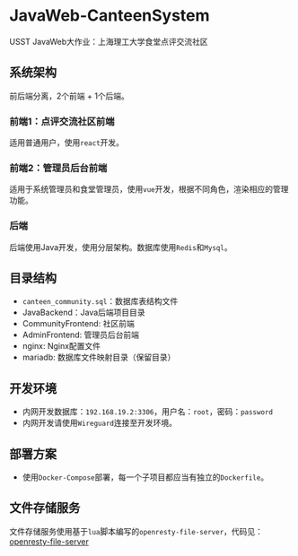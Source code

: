 # JavaWeb-CanteenSystem
USST JavaWeb大作业：上海理工大学食堂点评交流社区

## 系统架构

前后端分离，2个前端 + 1个后端。

### 前端1：点评交流社区前端

适用普通用户，使用`react`开发。

### 前端2：管理员后台前端

适用于系统管理员和食堂管理员，使用`vue`开发，根据不同角色，渲染相应的管理功能。

### 后端

后端使用Java开发，使用分层架构。数据库使用`Redis`和`Mysql`。

## 目录结构

- `canteen_community.sql`：数据库表结构文件
- JavaBackend：Java后端项目目录
- CommunityFrontend: 社区前端
- AdminFrontend: 管理员后台前端
- nginx: Nginx配置文件
- mariadb: 数据库文件映射目录（保留目录）

## 开发环境

- 内网开发数据库：`192.168.19.2:3306`，用户名：`root`，密码：`password`
- 内网开发请使用`Wireguard`连接至开发环境。

## 部署方案

- 使用`Docker-Compose`部署，每一个子项目都应当有独立的`Dockerfile`。

## 文件存储服务

文件存储服务使用基于`lua`脚本编写的`openresty-file-server`，代码见：[openresty-file-server](https://github.com/vvbbnn00/openresty-file-server)
